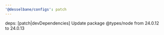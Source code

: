 ```yaml
---
'@desselbane/configs': patch
---
```


deps: [patch|devDependencies] Update package @types/node from 24.0.12 to 24.0.13
